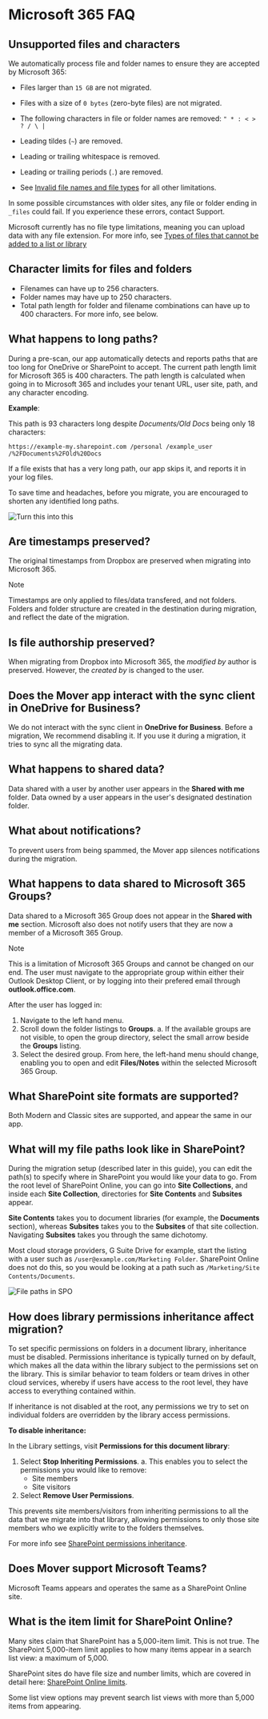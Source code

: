 
# Microsoft 365 FAQ

## Unsupported files and characters
We automatically process file and folder names to ensure they are accepted by Microsoft 365:

- Files larger than `15 GB` are not migrated.
- Files with a size of `0 bytes` (zero-byte files) are not migrated.
- The following characters in file or folder names are removed:
`" * : < > ? / \ |`

- Leading tildes (`~`) are removed.
- Leading or trailing whitespace is removed.
- Leading or trailing periods (`.`) are removed.
- See [Invalid file names and file types](https://support.office.com/en-us/article/invalid-file-names-and-file-types-in-onedrive-onedrive-for-business-and-sharepoint-64883a5d-228e-48f5-b3d2-eb39e07630fa) for all other limitations.

In some possible circumstances with older sites, any file or folder ending in `_files` could fail. If you experience these errors, contact Support.

Microsoft currently has no file type limitations, meaning you can upload data with any file extension. For more info, see [Types of files that cannot be added to a list or library](https://support.microsoft.com/en-us/office/types-of-files-that-cannot-be-added-to-a-list-or-library-30be234d-e551-4c2a-8de8-f8546ffbf5b3?ui=en-us&rs=en-us&ad=us)

## Character limits for files and folders

-	Filenames can have up to 256 characters.
- Folder names may have up to 250 characters.
- Total path length for folder and filename combinations can have up to 400 characters. For more info, see below.

## What happens to long paths?

During a pre-scan, our app automatically detects and reports paths that are too long for OneDrive or SharePoint to accept. The current path length limit for Microsoft 365 is 400 characters. The path length is calculated when going in to Microsoft 365 and includes your tenant URL, user site, path, and any character encoding.

**Example**:

This path is 93 characters long despite *Documents/Old Docs* being only 18 characters:</br>

`https://example-my.sharepoint.com /personal /example_user /%2FDocuments%2FOld%20Docs`

If a file exists that has a very long path, our app skips it, and reports it in your log files.

To save time and headaches, before you migrate, you are encouraged to shorten any identified long paths.

![Turn this into this](media/turnthis-intothis-dropbox.png)

## Are timestamps preserved?

The original timestamps from Dropbox are preserved when migrating into Microsoft 365.

>[!Note]
>Timestamps are only applied to files/data transfered, and not folders. Folders and folder structure are created in the destination during migration, and reflect the date of the migration.

## Is file authorship preserved?

When migrating from Dropbox into Microsoft 365, the *modified by* author is preserved. However, the *created by* is changed to the user.

## Does the Mover app interact with the sync client in OneDrive for Business?

We do not interact with the sync client in **OneDrive for Business**. Before a migration, We recommend disabling it. If you use it during a migration, it tries to sync all the migrating data.

## What happens to shared data?

Data shared with a user by another user appears in the **Shared with me** folder. Data owned by a user appears in the user's designated destination folder.

## What about notifications?

To prevent users from being spammed, the Mover app silences notifications during the migration.

## What happens to data shared to Microsoft 365 Groups?

Data shared to a Microsoft 365 Group does not appear in the **Shared with me** section. Microsoft also does not notify users that they are now a member of a Microsoft 365 Group.

>[!Note]
>This is a limitation of Microsoft 365 Groups and cannot be changed on our end. The user must navigate to the appropriate group within either their Outlook Desktop Client, or by logging into their prefered email through **outlook.office.com**.

After the user has logged in:

1. Navigate to the left hand menu.
2. Scroll down the folder listings to **Groups**.
  a. If the available groups are not visible, to open the group directory, select the small arrow beside the **Groups** listing.
3. Select the desired group.
From here, the left-hand menu should change, enabling you to open and edit **Files/Notes** within the selected Microsoft 365 Group.

## What SharePoint site formats are supported?

Both Modern and Classic sites are supported, and appear the same in our app.

## What will my file paths look like in SharePoint?

During the migration setup (described later in this guide), you can edit the path(s) to specify where in SharePoint you would like your data to go. From the root level of SharePoint Online, you can go into **Site Collections**, and inside each **Site Collection**, directories for **Site Contents** and **Subsites** appear.

**Site Contents** takes you to document libraries (for example, the **Documents** section), whereas **Subsites** takes you to the **Subsites** of that site collection. Navigating **Subsites** takes you through the same dichotomy.

Most cloud storage providers, G Suite Drive for example, start the listing with a user such as `/user@example.com/Marketing Folder`. SharePoint Online does not do this, so you would be looking at a path such as `/Marketing/Site Contents/Documents`.

![File paths in SPO](media/filepaths-in-sp.png)

## How does library permissions inheritance affect migration?

To set specific permissions on folders in a document library, inheritance must be disabled. Permissions inheritance is typically turned on by default, which makes all the data within the library subject to the permissions set on the library. This is similar behavior to team folders or team drives in other cloud services, whereby if users have access to the root level, they have access to everything contained within.

If inheritance is not disabled at the root, any permissions we try to set on individual folders are overridden by the library access permissions.

**To disable inheritance:**

In the Library settings, visit **Permissions for this document library**:

1. Select **Stop Inheriting Permissions**.
  a. This enables you to select the permissions you would like to remove:
   - Site members
   - Site visitors
2. Select **Remove User Permissions**.

This prevents site members/visitors from inheriting permissions to all the data that we migrate into that library, allowing permissions to only those site members who we explicitly write to the folders themselves.

For more info see [SharePoint permissions inheritance](https://docs.microsoft.com/en-us/sharepoint/what-is-permissions-inheritance?redirectSourcePath=%252fen-us%252farticle%252fwhat-is-permissions-inheritance-06bb1ed1-d150-42f4-9600-fb261d4b590c).

## Does Mover support Microsoft Teams?

Microsoft Teams appears and operates the same as a SharePoint Online site.

## What is the item limit for SharePoint Online?

Many sites claim that SharePoint has a 5,000-item limit. This is not true. The SharePoint 5,000-item limit applies to how many items appear in a search list view: a maximum of 5,000.

SharePoint sites do have file size and number limits, which are covered in detail here: [SharePoint Online limits](https://docs.microsoft.com/en-us/office365/servicedescriptions/sharepoint-online-service-description/sharepoint-online-limits).

Some list view options may prevent search list views with more than 5,000 items from appearing.
